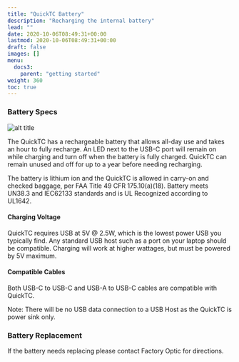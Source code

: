 ```yaml
---
title: "QuickTC Battery"
description: "Recharging the internal battery"
lead: ""
date: 2020-10-06T08:49:31+00:00
lastmod: 2020-10-06T08:49:31+00:00
draft: false
images: []
menu:
  docs3:
    parent: "getting started"
weight: 360
toc: true
---
```


### Battery Specs

<img src="/images/qtc/qtccharge.jpg" title="QuickTC Charging" alt="alt title"/>

The QuickTC has a rechargeable battery that allows all-day use and takes an hour to fully recharge. An LED next to the USB-C port will remain on while charging and turn off when the battery is fully charged. QuickTC can remain unused and off for up to a year before needing recharging.

The battery is lithium ion and the QuickTC is allowed in carry-on and checked baggage, per FAA Title 49 CFR 175.10(a)(18). Battery meets UN38.3 and IEC62133 standards and is UL Recognized according to UL1642.

#### Charging Voltage

QuickTC requires USB at 5V @ 2.5W, which is the lowest power USB you typically find. Any standard USB host such as a port on your laptop should be compatible. Charging will work at higher wattages, but must be powered by 5V maximum.

#### Compatible Cables

Both USB-C to USB-C and USB-A to USB-C cables are compatible with QuickTC.

Note: There will be no USB data connection to a USB Host as the QuickTC is power sink only.

### Battery Replacement

If the battery needs replacing please contact Factory Optic for directions.
